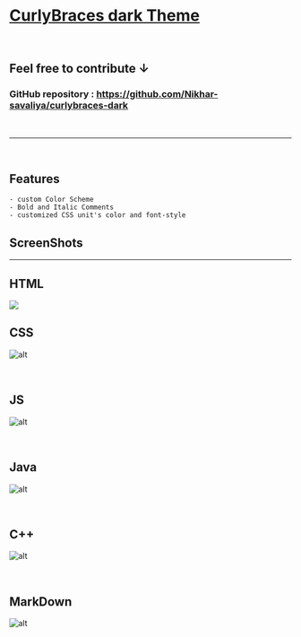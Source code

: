 # [CurlyBraces dark Theme](https://github.com/Nikhar-savaliya/curlybraces-dark) 
<br>

## Feel free to contribute **↓**
### **GitHub repository :**  https://github.com/Nikhar-savaliya/curlybraces-dark
<br>
<hr>
<br>

## **Features**
    - custom Color Scheme
    - Bold and Italic Comments
    - customized CSS unit's color and font-style

## ScreenShots
<hr>

## HTML
<img src="img\code-html.png">

<br>

## CSS
![alt](img/code-css.png)

<br>

## JS
![alt](img/code-JavaScript.png)

<br>

## Java
![alt](img/code-Java.png)

<br>

## C++
![alt](img/code-c++.png)

<br>

## MarkDown
![alt](img/code-markdown.png)

<br>



